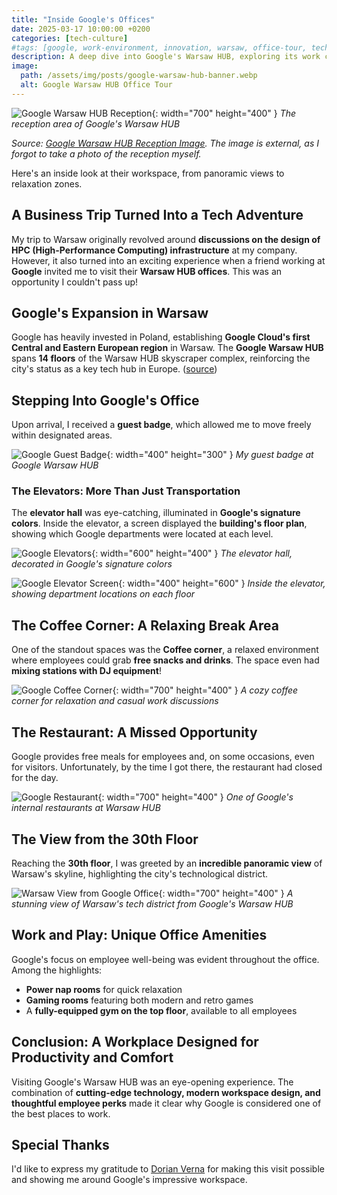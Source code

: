 ```yaml
---
title: "Inside Google's Offices"
date: 2025-03-17 10:00:00 +0200
categories: [tech-culture]
#tags: [google, work-environment, innovation, warsaw, office-tour, tech-culture]
description: A deep dive into Google's Warsaw HUB, exploring its work culture, amenities, and high-tech environment. During my business trip to Warsaw, I had the unique opportunity to visit Google's impressive offices
image:
  path: /assets/img/posts/google-warsaw-hub-banner.webp
  alt: Google Warsaw HUB Office Tour
---
```


![Google Warsaw HUB Reception](/assets/img/posts/google-hub.webp){: width="700" height="400" }
_The reception area of Google's Warsaw HUB_

*Source: [Google Warsaw HUB Reception Image](https://bi.im-g.pl/im/f9/72/1a/z27730169IEG,Hol-wejsciowy-w-wiezowcu-The-Warsaw-Hub-przy-Towar.jpg). The image is external, as I forgot to take a photo of the reception myself.*

Here's an inside look at their workspace, from panoramic views to relaxation zones.

## A Business Trip Turned Into a Tech Adventure

My trip to Warsaw originally revolved around **discussions on the design of HPC (High-Performance Computing) infrastructure** at my company. However, it also turned into an exciting experience when a friend working at **Google** invited me to visit their **Warsaw HUB offices**. This was an opportunity I couldn't pass up!

## Google's Expansion in Warsaw

Google has heavily invested in Poland, establishing **Google Cloud's first Central and Eastern European region** in Warsaw. The **Google Warsaw HUB** spans **14 floors** of the Warsaw HUB skyscraper complex, reinforcing the city's status as a key tech hub in Europe. ([source](https://cloud.google.com/blog/products/infrastructure/google-cloud-region-in-warsaw-poland-is-now-open))

## Stepping Into Google's Office

Upon arrival, I received a **guest badge**, which allowed me to move freely within designated areas.

![Google Guest Badge](/assets/img/posts/google-guest-badge.webp){: width="400" height="300" }
_My guest badge at Google Warsaw HUB_

### The Elevators: More Than Just Transportation

The **elevator hall** was eye-catching, illuminated in **Google's signature colors**. Inside the elevator, a screen displayed the **building's floor plan**, showing which Google departments were located at each level.

![Google Elevators](/assets/img/posts/google-elevators.webp){: width="600" height="400" }
_The elevator hall, decorated in Google's signature colors_

![Google Elevator Screen](/assets/img/posts/google-inside-elevator.webp){: width="400" height="600" }
_Inside the elevator, showing department locations on each floor_

## The Coffee Corner: A Relaxing Break Area

One of the standout spaces was the **Coffee corner**, a relaxed environment where employees could grab **free snacks and drinks**. The space even had **mixing stations with DJ equipment**!

![Google Coffee Corner](/assets/img/posts/google-coffe-corner.webp){: width="700" height="400" }
_A cozy coffee corner for relaxation and casual work discussions_

## The Restaurant: A Missed Opportunity

Google provides free meals for employees and, on some occasions, even for visitors. Unfortunately, by the time I got there, the restaurant had closed for the day.

![Google Restaurant](/assets/img/posts/google-restaurant.webp){: width="700" height="400" }
_One of Google's internal restaurants at Warsaw HUB_

## The View from the 30th Floor

Reaching the **30th floor**, I was greeted by an **incredible panoramic view** of Warsaw's skyline, highlighting the city's technological district.

![Warsaw View from Google Office](/assets/img/posts/google-warsaw-view.webp){: width="700" height="400" }
_A stunning view of Warsaw's tech district from Google's Warsaw HUB_

## Work and Play: Unique Office Amenities

Google's focus on employee well-being was evident throughout the office. Among the highlights:

- **Power nap rooms** for quick relaxation
- **Gaming rooms** featuring both modern and retro games
- A **fully-equipped gym on the top floor**, available to all employees

## Conclusion: A Workplace Designed for Productivity and Comfort

Visiting Google's Warsaw HUB was an eye-opening experience. The combination of **cutting-edge technology, modern workspace design, and thoughtful employee perks** made it clear why Google is considered one of the best places to work.

## Special Thanks

I'd like to express my gratitude to [Dorian Verna](https://github.com/dorianverna17) for making this visit possible and showing me around Google's impressive workspace.